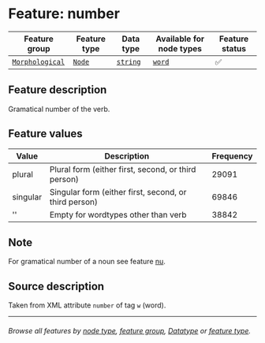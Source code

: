 # Feature: number <a name="start"></a>

Feature group | Feature type | Data type | Available for node types | Feature status
---  | --- | --- | --- | ---
[`Morphological`](featuresbygroup.md#morphological-features) | [`Node`](featuresbyfeaturetype.md#node-features) | [`string`](featuresbydatatype.md#string-datatype) | [`word`](featuresbynodetype.md#word-nodes) | ✅ 

## Feature description

Gramatical number of the verb.

## Feature values

Value | Description | Frequency
--- | --- | ---
plural | Plural form (either first, second, or third person) | 29091
singular | Singular form (either first, second, or third person) | 69846
'' | Empty for wordtypes other than verb | 38842

## Note

For gramatical number of a noun see feature [nu](nu.md#readme).

## Source description

Taken from XML attribute `number` of tag `w` (word).

---
###### *Browse all features by [node type](featuresbynodetype.md#readme), [feature group](featuresbygroup.md#readme), [Datatype](featuresbydatatype.md#readme)  or [feature type](featuresbyfeaturetype.md#readme).*
